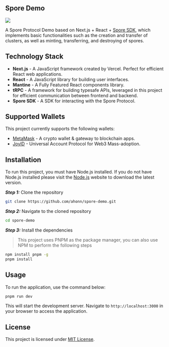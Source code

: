 ## Spore Demo

![](https://github.com/ahonn/spore-demo/assets/9718515/b478387b-3dfa-49e5-89db-509467962744)

A Spore Protocol Demo based on Next.js + React + [Spore SDK](https://github.com/sporeprotocol/spore-sdk), which implements basic functionalities such as
the creation and transfer of clusters, as well as minting, transferring, and destroying of spores.

## Technology Stack

- **Next.js** - A JavaScript framework created by Vercel. Perfect for efficient React web applications.
- **React** - A JavaScript library for building user interfaces.
- **Mantine** - A Fully Featured React components library.
- **tRPC** - A framework for building typesafe APIs, leveraged in this project for efficient communication between frontend and backend.
- **Spore SDK** - A SDK for interacting with the Spore Protocol.

## Supported Wallets

This project currently supports the following wallets:

- [MetaMask](https://metamask.io) - A crypto wallet & gateway to blockchain apps.
- [JoyID](https://joy.id) - Universal Account Protocol for Web3 Mass-adoption.

## Installation

To run this project, you must have Node.js installed.
If you do not have Node.js installed please visit the [Node.js](https://nodejs.org/en/download/) website to download the latest version.

***Step 1:*** Clone the repository

```bash
git clone https://github.com/ahonn/spore-demo.git
```

***Step 2:*** Navigate to the cloned repository

```bash
cd spore-demo
```

***Step 3:*** Install the dependencies
> This project uses PNPM as the package manager, you can also use NPM to perform the following steps

```bash
npm install pnpm -g
pnpm install
```

## Usage

To run the application, use the command below:

```bash
pnpm run dev
```

This will start the development server. Navigate to `http://localhost:3000` in your browser to access the application.

## License

This project is licensed under [MIT License](LICENSE.md).
